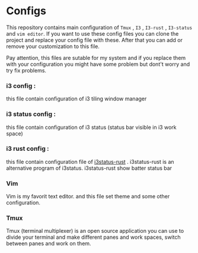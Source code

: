 # Configs

This repository contains main configuration of `Tmux` , `I3` , `I3-rust` , `I3-status` and `vim editor`.
If you want to use these config files you can clone the project and replace your config file with these. After that you can add or remove your customization to this file. 

Pay attention, this files are sutable for my system and if you replace them with your configuration you might have some problem but dont't worry and try fix problems.


### i3 config :
this file contain configuration of i3 tiling window manager

### i3 status config :
this file contain configuration of i3 status (status bar visible in i3 work space) 

### i3 rust config : 
this file contain configuration file of [i3status-rust](https://github.com/greshake/i3status-rust) . i3status-rust is an alternative program of i3status. i3status-rust show batter status bar

### Vim
Vim is my favorit text editor. and this file set theme and some other configuration.

### Tmux
Tmux (terminal multiplexer) is an open source application you can use to divide your terminal and make different panes and work spaces, switch between panes and work on them.

